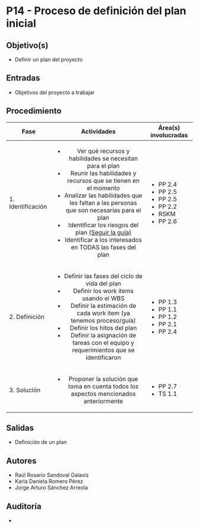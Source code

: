 # P14 - Proceso de definición del plan inicial

## Objetivo(s)

- Definir un plan del proyecto

## Entradas

- Objetivos del proyecto a trabajar

## Procedimiento

| Fase |   Actividades   | Área(s) involucradas |
|------|:---------------:|--------------------|
| 1. Identificación | <ul><li>Ver qué recursos y habilidades se necesitan para el plan </li><li>Reunir las habilidades y recursos que se tienen en el momento </li><li>Analizar las habilidades que les faltan a las personas que son necesarias para el plan </li><li>Identificar los riesgos del plan [(Seguir la guía)](../guias/G06-guia-definicion-riesgos) </li><li>Identificar a los interesados en TODAS las fases del plan </li></ul> | <ul><li>PP 2.4</li><li>PP 2.5</li><li>PP 2.5</li><li>PP 2.2</li><li>RSKM</li><li>PP 2.6</li><ul> |
| 2. Definición | <ul><li>Definir las fases del ciclo de vida del plan </li><li>Definir los work items usando el WBS </li><li>Definir la estimación de cada work item (ya tenemos proceso/guía) </li><li>Definir los hitos del plan </li><li>Definir la asignación de tareas con el equipo y requerimientos que se identificaron </li></ul> | <ul><li>PP 1.3</li><li>PP 1.1</li><li>PP 1.2</li><li>PP 2.1</li><li>PP 2.4</li><ul> |
| 3. Solución | <ul><li>Proponer la solución que toma en cuenta todos los aspectos mencionados anteriormente</li></ul> | <ul><li>PP 2.7</li><li>TS 1.1</li></ul> |

## Salidas

- Definición de un plan

## Autores

- Raúl Rosario Sandoval Galaviz
- Karla Daniela Romero Pérez
- Jorge Arturo Sánchez Arreola 

## Auditoría

- 

